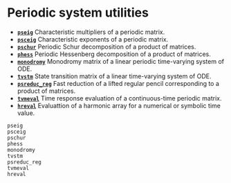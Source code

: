 # Periodic system utilities

* **[`pseig`](@ref)**   Characteristic multipliers of a periodic matrix.
* **[`psceig`](@ref)**   Characteristic exponents of a periodic matrix.
* **[`pschur`](@ref)**  Periodic Schur decomposition of a product of matrices.
* **[`phess`](@ref)**  Periodic Hessenberg decomposition of a product of matrices.
* **[`monodromy`](@ref)**  Monodromy matrix of a linear periodic time-varying system of ODE.
* **[`tvstm`](@ref)**  State transition matrix of a linear time-varying system of ODE.
* **[`psreduc_reg`](@ref)**  Fast reduction of a lifted regular pencil corresponding to a product of matrices. 
* **[`tvmeval`](@ref)**  Time response evaluation of a continuous-time periodic matrix. 
* **[`hreval`](@ref)**  Evaluattion of a harmonic array for a numerical or symbolic time value. 


```@docs
pseig
psceig
pschur
phess
monodromy
tvstm
psreduc_reg
tvmeval
hreval
```
